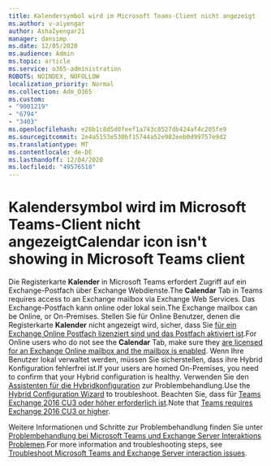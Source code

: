 ```yaml
---
title: Kalendersymbol wird im Microsoft Teams-Client nicht angezeigt
ms.author: v-aiyengar
author: AshaIyengar21
manager: dansimp
ms.date: 12/05/2020
ms.audience: Admin
ms.topic: article
ms.service: o365-administration
ROBOTS: NOINDEX, NOFOLLOW
localization_priority: Normal
ms.collection: Adm_O365
ms.custom:
- "9001219"
- "6794"
- "3403"
ms.openlocfilehash: e28b1c8d5d0feef1a743c8527db424af4c205fe9
ms.sourcegitcommit: 2e4a5153e530bf15744a52e982eeb0d99757e9d2
ms.translationtype: MT
ms.contentlocale: de-DE
ms.lasthandoff: 12/04/2020
ms.locfileid: "49576518"
---
```

# <a name="calendar-icon-isnt-showing-in-microsoft-teams-client"></a><span data-ttu-id="4efd8-102">Kalendersymbol wird im Microsoft Teams-Client nicht angezeigt</span><span class="sxs-lookup"><span data-stu-id="4efd8-102">Calendar icon isn't showing in Microsoft Teams client</span></span>

<span data-ttu-id="4efd8-103">Die Registerkarte **Kalender** in Microsoft Teams erfordert Zugriff auf ein Exchange-Postfach über Exchange Webdienste.</span><span class="sxs-lookup"><span data-stu-id="4efd8-103">The **Calendar** Tab in Teams requires access to an Exchange mailbox via Exchange Web Services.</span></span> <span data-ttu-id="4efd8-104">Das Exchange-Postfach kann online oder lokal sein.</span><span class="sxs-lookup"><span data-stu-id="4efd8-104">The Exchange mailbox can be Online, or On-Premises.</span></span> <span data-ttu-id="4efd8-105">Stellen Sie für Online Benutzer, denen die Registerkarte **Kalender** nicht angezeigt wird, sicher, dass Sie [für ein Exchange Online Postfach lizenziert sind und das Postfach aktiviert ist](https://docs.microsoft.com/exchange/recipients-in-exchange-online/create-user-mailboxes).</span><span class="sxs-lookup"><span data-stu-id="4efd8-105">For Online users who do not see the **Calendar** Tab, make sure they [are licensed for an Exchange Online mailbox and the mailbox is enabled](https://docs.microsoft.com/exchange/recipients-in-exchange-online/create-user-mailboxes).</span></span> <span data-ttu-id="4efd8-106">Wenn Ihre Benutzer lokal verwaltet werden, müssen Sie sicherstellen, dass ihre Hybrid Konfiguration fehlerfrei ist.</span><span class="sxs-lookup"><span data-stu-id="4efd8-106">If your users are homed On-Premises, you need to confirm that your Hybrid configuration is healthy.</span></span> <span data-ttu-id="4efd8-107">Verwenden Sie den [Assistenten für die Hybridkonfiguration](https://docs.microsoft.com/exchange/hybrid-deployment/hybrid-agent) zur Problembehandlung.</span><span class="sxs-lookup"><span data-stu-id="4efd8-107">Use the [Hybrid Configuration Wizard](https://docs.microsoft.com/exchange/hybrid-deployment/hybrid-agent) to troubleshoot.</span></span> <span data-ttu-id="4efd8-108">Beachten Sie, dass für [Teams Exchange 2016 CU3 oder höher erforderlich ist](https://docs.microsoft.com/microsoftteams/exchange-teams-interact).</span><span class="sxs-lookup"><span data-stu-id="4efd8-108">Note that [Teams requires Exchange 2016 CU3 or higher](https://docs.microsoft.com/microsoftteams/exchange-teams-interact).</span></span>

<span data-ttu-id="4efd8-109">Weitere Informationen und Schritte zur Problembehandlung finden Sie unter [Problembehandlung bei Microsoft Teams und Exchange Server Interaktions Problemen](https://docs.microsoft.com/microsoftteams/troubleshoot/known-issues/teams-exchange-interaction-issue).</span><span class="sxs-lookup"><span data-stu-id="4efd8-109">For more information and troubleshooting steps, see [Troubleshoot Microsoft Teams and Exchange Server interaction issues](https://docs.microsoft.com/microsoftteams/troubleshoot/known-issues/teams-exchange-interaction-issue).</span></span>
